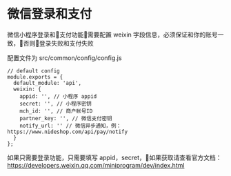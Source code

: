 # 微信登录和支付

微信小程序登录和支付功能需要配置 weixin 字段信息，必须保证和你的账号一致，否则登录失败和支付失败

配置文件为 src/common/config/config.js

```
// default config
module.exports = {
  default_module: 'api',
  weixin: {
    appid: '', // 小程序 appid
    secret: '', // 小程序密钥
    mch_id: '', // 商户帐号ID
    partner_key: '', // 微信支付密钥
    notify_url: '' // 微信异步通知，例：https://www.nideshop.com/api/pay/notify
  }
};
```

如果只需要登录功能，只需要填写 appid，secret，如果获取请查看官方文档：https://developers.weixin.qq.com/miniprogram/dev/index.html